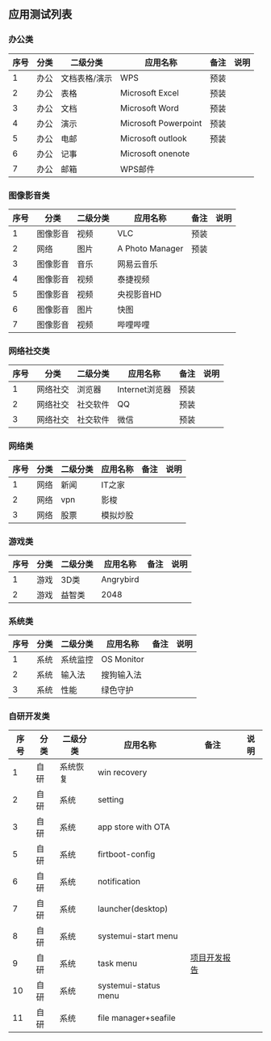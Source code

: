 ## 应用测试列表

### 办公类

 序号|分类 | 二级分类 |应用名称 | 备注|说明
------------- | ------------- | ------------- |-------------| -------------| -------------
1|办公|文档表格/演示|WPS|预装|
2|办公|表格|Microsoft Excel|预装|
3|办公|文档|Microsoft Word|预装|
4|办公|演示|Microsoft Powerpoint|预装|
5|办公|电邮|Microsoft outlook|预装|
6|办公|记事|Microsoft onenote|
7|办公|邮箱|WPS邮件|

### 图像影音类

序号|分类 | 二级分类 |应用名称 | 备注|说明
------------- | ------------- | ------------- |-------------| -------------| -------------
1|图像影音|视频|VLC|预装|
2|网络|图片|A Photo Manager|预装|
3|图像影音|音乐|网易云音乐|
4|图像影音|视频|泰捷视频|
5|图像影音|视频|央视影音HD|
6|图像影音|图片|快图|
7|图像影音|视频|哔哩哔哩|

### 网络社交类

 序号|分类 | 二级分类 |应用名称 | 备注|说明
------------- | ------------- | ------------- |-------------| -------------| -------------
1|网络社交|浏览器|Internet浏览器|预装|
2|网络社交|社交软件|QQ|预装|
3|网络社交|社交软件|微信|预装|

### 网络类

 序号|分类 | 二级分类 |应用名称 | 备注|说明
------------- | ------------- | ------------- |-------------| -------------| -------------
1|网络|新闻|IT之家|
2|网络|vpn|影梭|
3|网络|股票|模拟炒股|

### 游戏类

 序号|分类 | 二级分类 |应用名称 | 备注|说明
------------- | ------------- | ------------- |-------------| -------------| -------------
1|游戏|3D类|Angrybird|
2|游戏|益智类|2048|

### 系统类

 序号|分类 | 二级分类 |应用名称 | 备注|说明
------------- | ------------- | ------------- |-------------| -------------| -------------
1|系统|系统监控|OS Monitor|
2|系统|输入法|搜狗输入法|
3|系统|性能|绿色守护|

### 自研开发类

 序号|分类 | 二级分类 |应用名称 | 备注|说明
------------- | ------------- | ------------- |-------------| -------------| -------------
1|自研|系统恢复| win recovery|
2|自研|系统|setting|
3|自研|系统|app store with OTA|
5|自研|系统|firtboot-config|
6|自研|系统|notification|
7|自研|系统|launcher(desktop)|
8|自研|系统|systemui-start menu|
9|自研|系统|task menu|[项目开发报告](https://github.com/openthos/android-x86-analysis/blob/master/%E7%8A%B6%E6%80%81%E6%A0%8F%E9%A1%B9%E7%9B%AE%E6%96%87%E6%A1%A3.md)|
10|自研|系统|systemui-status menu|
11|自研|系统|file manager+seafile|

